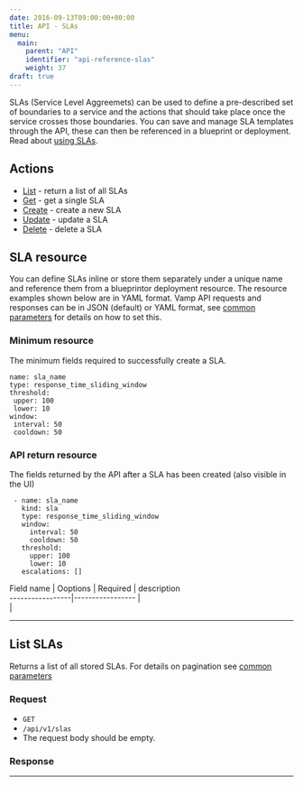 ```yaml
---
date: 2016-09-13T09:00:00+00:00
title: API - SLAs
menu:
  main:
    parent: "API"
    identifier: "api-reference-slas"
    weight: 37
draft: true
---
```

SLAs (Service Level Aggreemets) can be used to define a pre-described set of boundaries to a service and the actions that should take place once the service crosses those boundaries. You can save and manage SLA templates through the API, these can then be referenced in a blueprint or deployment. Read about [using SLAs](documentation/using-vamp/slas/).

## Actions
 
 * [List](/documentation/api/v9.9.9/api-slas/#list-slas) - return a list of all SLAs
 * [Get](/documentation/api/v9.9.9/api-slas/#get-sla) - get a single SLA
 * [Create](/documentation/api/v9.9.9/api-slas/#create-sla) - create a new SLA 
 * [Update](/documentation/api/v9.9.9/api-slas/#update-sla) - update a SLA
 * [Delete](/documentation/api/v9.9.9/api-slas/#delete-sla) - delete a SLA

## SLA resource
You can define SLAs inline or store them separately under a unique name and reference them from a blueprintor deployment resource.
The resource examples shown below are in YAML format. Vamp API requests and responses can be in JSON (default) or YAML format, see [common parameters](/documentation/api/v9.9.9/api-common-parameters) for details on how to set this. 

### Minimum resource
The minimum fields required to successfully create a SLA.

```
name: sla_name
type: response_time_sliding_window
threshold:
 upper: 100
 lower: 10
window:
 interval: 50
 cooldown: 50
```

### API return resource
The fields returned by the API after a SLA has been created (also visible in the UI)

```
 - name: sla_name
   kind: sla
   type: response_time_sliding_window
   window:
     interval: 50
     cooldown: 50
   threshold:
     upper: 100
     lower: 10
   escalations: []
```

 Field name   | Ooptions  |  Required   | description          
 -----------------|-----------------
  |  
  |
  

-----------------

## List SLAs

Returns a list of all stored SLAs. For details on pagination see [common parameters](/documentation/api/v9.9.9/api-common-parameters)

### Request
 * `GET` 
 * `/api/v1/slas`
 * The request body should be empty.

### Response 

-----------------